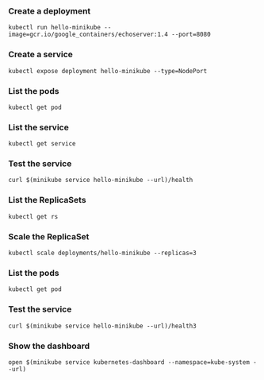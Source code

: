 ### Create a deployment
`kubectl run hello-minikube --image=gcr.io/google_containers/echoserver:1.4 --port=8080`


### Create a service
`kubectl expose deployment hello-minikube --type=NodePort`


### List the pods
`kubectl get pod`


### List the service
`kubectl get service`


### Test the service
`curl $(minikube service hello-minikube --url)/health`


### List the ReplicaSets
`kubectl get rs`


### Scale the ReplicaSet
`kubectl scale deployments/hello-minikube --replicas=3`


### List the pods
`kubectl get pod`


### Test the service
`curl $(minikube service hello-minikube --url)/health3`


### Show the dashboard
`open $(minikube service kubernetes-dashboard --namespace=kube-system --url)`
